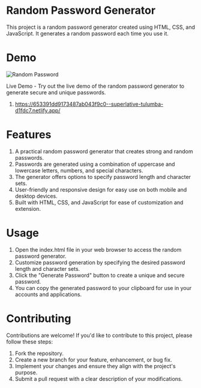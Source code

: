 # Random Password Generator

This project is a random password generator created using HTML, CSS, and JavaScript. It generates a random password each time you use it.

# Demo

![Random Password](https://github.com/UmitAygunn/Generate-Random-Password/assets/140657845/77d242de-ca9a-47a0-907d-2499e4043817)

Live Demo - Try out the live demo of the random password generator to generate secure and unique passwords.
1) https://653391dd9173487ab043f9c0--superlative-tulumba-d1fdc7.netlify.app/

# Features

1) A practical random password generator that creates strong and random passwords.
2) Passwords are generated using a combination of uppercase and lowercase letters, numbers, and special characters.
3) The generator offers options to specify password length and character sets.
4) User-friendly and responsive design for easy use on both mobile and desktop devices.
5) Built with HTML, CSS, and JavaScript for ease of customization and extension.

# Usage

1) Open the index.html file in your web browser to access the random password generator.
2) Customize password generation by specifying the desired password length and character sets.
3) Click the "Generate Password" button to create a unique and secure password.
4) You can copy the generated password to your clipboard for use in your accounts and applications.

# Contributing
Contributions are welcome! If you'd like to contribute to this project, please follow these steps:

1) Fork the repository.
2) Create a new branch for your feature, enhancement, or bug fix.
3) Implement your changes and ensure they align with the project's purpose.
4) Submit a pull request with a clear description of your modifications.
